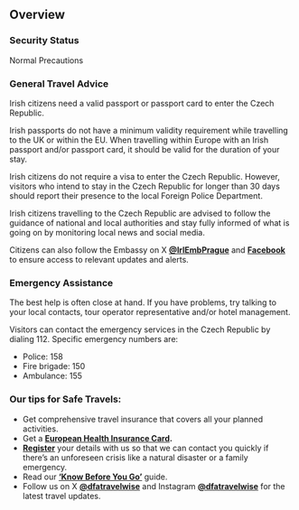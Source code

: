 ## Overview

### **Security Status**

Normal Precautions

### **General Travel Advice**

Irish citizens need a valid passport or passport card to enter the Czech Republic.

Irish passports do not have a minimum validity requirement while travelling to the UK or within the EU. When travelling within Europe with an Irish passport and/or passport card, it should be valid for the duration of your stay.

Irish citizens do not require a visa to enter the Czech Republic. However, visitors who intend to stay in the Czech Republic for longer than 30 days should report their presence to the local Foreign Police Department.

Irish citizens travelling to the Czech Republic are advised to follow the guidance of national and local authorities and stay fully informed of what is going on by monitoring local news and social media.

Citizens can also follow the Embassy on X [**@IrlEmbPrague**](https://twitter.com/IrlEmbPrague) and [**Facebook**](https://www.facebook.com/IrlEmbPrague) to ensure access to relevant updates and alerts.

### **Emergency Assistance**

The best help is often close at hand. If you have problems, try talking to your local contacts, tour operator representative and/or hotel management.

Visitors can contact the emergency services in the Czech Republic by dialing 112. Specific emergency numbers are:

* Police: 158
* Fire brigade: 150
* Ambulance: 155

### **Our tips for Safe Travels:**

* Get comprehensive travel insurance that covers all your planned activities.
* Get a [**European Health Insurance Card**](http://www.hse.ie/eng/services/list/1/schemes/EHIC/)**.**
* [**Register**](/en/dfa/overseas-travel/citizens-registration/) your details with us so that we can contact you quickly if there’s an unforeseen crisis like a natural disaster or a family emergency.
* Read our [**‘Know Before You Go’**](/en/dfa/overseas-travel/know-before-you-go-/) guide.
* Follow us on X [**@dfatravelwise**](https://www.twitter.com/DFATravelWise) and Instagram [**@dfatravelwise**](https://www.instagram.com/dfatravelwise/) for the latest travel updates.